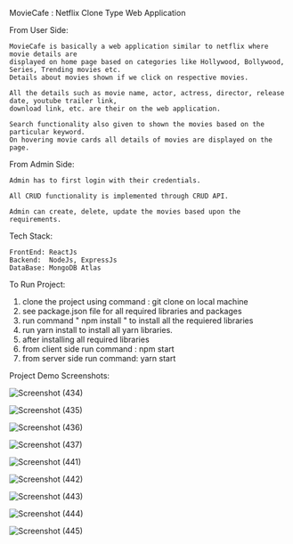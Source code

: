
MovieCafe : Netflix Clone Type Web Application
  
  From User Side: 
  
    MovieCafe is basically a web application similar to netflix where movie details are 
    displayed on home page based on categories like Hollywood, Bollywood, Series, Trending movies etc.
    Details about movies shown if we click on respective movies.

    All the details such as movie name, actor, actress, director, release date, youtube trailer link, 
    download link, etc. are their on the web application.

    Search functionality also given to shown the movies based on the particular keyword.
    On hovering movie cards all details of movies are displayed on the page.
  
  
  From Admin Side: 
  
    Admin has to first login with their credentials.

    All CRUD functionality is implemented through CRUD API.

    Admin can create, delete, update the movies based upon the requirements.


  Tech Stack:
  
    FrontEnd: ReactJs
    Backend:  NodeJs, ExpressJs
    DataBase: MongoDB Atlas
  
  
  To Run Project:
   
  1. clone the project using command : git clone on local machine
  2. see package.json file for all required libraries and packages
  3. run command " npm install " to install all the requiered libraries
  4. run yarn install to install all yarn libraries.
  5. after installing all required libraries
  6. from client side run command : npm start
  7. from server side run command:  yarn start
  
  
  
  Project Demo Screenshots: 
  
  ![Screenshot (434)](https://user-images.githubusercontent.com/65777075/189816492-9d9d43d2-ba9d-4f55-9fe1-9febe39d2811.png)

  ![Screenshot (435)](https://user-images.githubusercontent.com/65777075/189816575-37db11b8-b2cd-4f4f-8d39-301ee49de213.png)
  
  ![Screenshot (436)](https://user-images.githubusercontent.com/65777075/189816611-512e3a90-4e10-406f-b767-e19e0a325580.png)

  ![Screenshot (437)](https://user-images.githubusercontent.com/65777075/189816646-84f0e93e-4632-43cc-b44a-10f62e7d08cc.png)

  ![Screenshot (441)](https://user-images.githubusercontent.com/65777075/189816689-e65799d3-1c6b-4aab-9b85-1229d60fcaab.png)

  ![Screenshot (442)](https://user-images.githubusercontent.com/65777075/189816732-c1501d8b-dca9-495d-9317-2f8938a1e511.png)

  ![Screenshot (443)](https://user-images.githubusercontent.com/65777075/189816790-f041977d-28fc-4ddb-a857-f205af2043a1.png)

  ![Screenshot (444)](https://user-images.githubusercontent.com/65777075/189816822-5127e35d-9d71-441a-b61c-16e9d3e5790a.png)

  ![Screenshot (445)](https://user-images.githubusercontent.com/65777075/189816845-e465bfeb-7390-485d-b867-d1db43825bd0.png)
  
  




  
  
